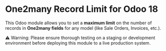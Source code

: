 # One2many Record Limit for Odoo 18

This Odoo module allows you to set a **maximum limit** on the number of records in **One2many fields** for any model (like Sale Orders, Invoices, etc.).

⚠️ Warning:
Please ensure thorough testing on a staging or development environment before deploying this module to a live production system.
